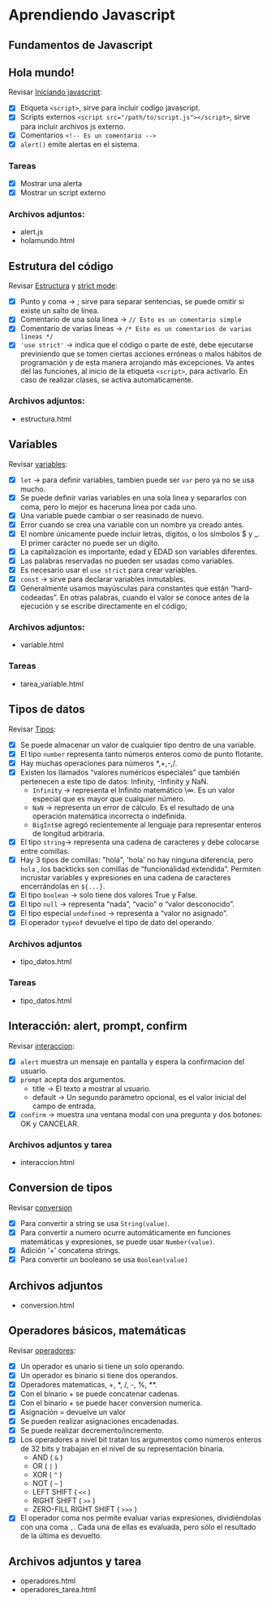 # Aprendiendo Javascript

## Fundamentos de Javascript
## Hola mundo!
Revisar [Iniciando javascript](https://es.javascript.info/hello-world):
 - [x] Etiqueta `<script>`, sirve para incluir codigo javascript.
 - [x] Scripts externos `<script src="/path/to/script.js"></script>`, sirve para incluir archivos js externo. 
 - [x] Comentarios `<!-- Es un comentario -->`
 - [x] `alert()` emite alertas en el sistema.

### Tareas
 - [x] Mostrar una alerta 
 - [x] Mostrar un script externo
### Archivos adjuntos:
* alert.js
* holamundo.html

## Estrutura del código
Revisar [Estructura](https://es.javascript.info/structure) y [strict mode](https://es.javascript.info/strict-mode):
- [x] Punto y coma -> ; sirve para separar sentencias, se puede omitir si existe un salto de linea.
- [x] Comentario de una sola linea -> `// Esto es un comentario simple`
- [x] Comentario de varias lineas ->   `/* Esto es un comentarios de varias lineas */`
- [x] `'use strict'` -> indica que el código o parte de esté, debe ejecutarse previniendo que se tomen ciertas acciones erróneas o malos hábitos de programación y de esta manera arrojando más excepciones. Va antes del las funciones, al inicio de la etiqueta `<script>`, para activarlo. En caso de realizar clases, se activa automaticamente.

### Archivos adjuntos:
* estructura.html

## Variables
Revisar [variables](https://es.javascript.info/variables):
- [x] `let` -> para definir variables, tambien puede ser `var` pero ya no se usa mucho.
- [x] Se puede definir varias variables en una sola linea y separarlos con coma, pero lo mejor es haceruna linea por cada uno.
- [x] Una variable puede cambiar o ser reasinado de nuevo.
- [x] Error cuando se crea una variable con un nombre ya creado antes.
- [x] El nombre únicamente puede incluir letras, dígitos, o los símbolos $ y _. El primer carácter no puede ser un dígito.
- [x] La capitalizacion es importante, edad y EDAD son variables diferentes.
- [x] Las palabras reservadas no pueden ser usadas como variables.
- [x] Es necesario usar el `use strict` para crear variables.
- [x] `const` -> sirve para declarar variables inmutables.
- [x] Generalmente usamos mayúsculas para constantes que están “hard-codeadas”. En otras palabras, cuando el valor se conoce antes de la ejecución y se escribe directamente en el código;

### Archivos adjuntos:
* variable.html

### Tareas
* tarea_variable.html

## Tipos de datos
Revisar [Tipos](https://es.javascript.info/types):
- [x] Se puede almacenar un valor de cualquier tipo dentro de una variable.
- [x] El tipo `number` representa tanto números enteros como de punto flotante.
- [x] Hay muchas operaciones para números *,+,-,/.
- [x] Existen los llamados “valores numéricos especiales” que también pertenecen a este tipo de datos: Infinity, -Infinity y NaN.
    * `Infinity` -> representa el Infinito matemático \∞. Es un valor especial que es mayor que cualquier número.
    * `NaN` -> representa un error de cálculo. Es el resultado de una operación matemática incorrecta o indefinida.
    * `BigInt`se agregó recientemente al lenguaje para representar enteros de longitud arbitraria.
- [x] El tipo `string`-> representa una cadena de caracteres y debe colocarse entre comillas.
- [x] Hay 3 tipos de comillas: "hola", 'hola' no hay ninguna diferencia, pero ` hola ` , los backticks son comillas de “funcionalidad extendida”. Permiten incrustar variables y expresiones en una cadena de caracteres encerrándolas en `${...}`.
- [x] El tipo `boolean` -> solo tiene dos valores True y False.
- [x] El tipo `null` -> representa “nada”, “vacío” o “valor desconocido”.
- [x] El tipo especial `undefined` -> representa a “valor no asignado”.
- [x] El operador `typeof` devuelve el tipo de dato del operando.

### Archivos adjuntos
* tipo_datos.html

### Tareas
* tipo_datos.html

## Interacción: alert, prompt, confirm 
Revisar [interaccion](https://es.javascript.info/alert-prompt-confirm):

- [x] `alert` muestra un mensaje en pantalla y espera la confirmacion del usuario.
- [x] `prompt` acepta dos argumentos.
    * title -> El texto a mostrar al usuario.
    * default -> Un segundo parámetro opcional, es el valor inicial del campo de entrada.
- [x] `confirm` -> muestra una ventana modal con una pregunta y dos botones: OK y CANCELAR.

### Archivos adjuntos y tarea
* interaccion.html

## Conversion de tipos
Revisar [conversion](https://es.javascript.info/type-conversions)

- [x] Para convertir a string se usa `String(value)`.
- [x] Para convertir a numero ocurre automáticamente en funciones matemáticas y expresiones, se puede usar `Number(value)`.
- [x] Adición ‘+’ concatena strings.
- [x] Para convertir un booleano se usa `Boolean(value)`

## Archivos adjuntos
* conversion.html

## Operadores básicos, matemáticas
Revisar [operadores](https://es.javascript.info/operators):
 - [x] Un operador es unario si tiene un solo operando.
 - [x] Un operador es binario si tiene dos operandos.
 - [x] Operadores matematicas, +, *, /, -, %, **.
 - [x] Con el binario + se puede concatenar cadenas.
 - [x] Con el binario + se puede hacer conversion numerica.
 - [x] Asignación = devuelve un valor
 - [x] Se pueden realizar asignaciones encadenadas.
 - [x] Se puede realizar decremento/incremento.
 - [x] Los operadores a nivel bit tratan los argumentos como números enteros de 32 bits y trabajan en el nivel de su representación binaria.
	 -  AND (  `&`  )
	-   OR (  `|`  )
	-   XOR (  `^`  )
	-   NOT (  `~`  )
	-   LEFT SHIFT (  `<<`  )
	-   RIGHT SHIFT (  `>>`  )
	-   ZERO-FILL RIGHT SHIFT (  `>>>`  )
 - [x] El operador coma nos permite evaluar varias expresiones, dividiéndolas con una coma `,`. Cada una de ellas es evaluada, pero sólo el resultado de la última es devuelto.
 
## Archivos adjuntos y tarea
 - operadores.html
 - operadores_tarea.html